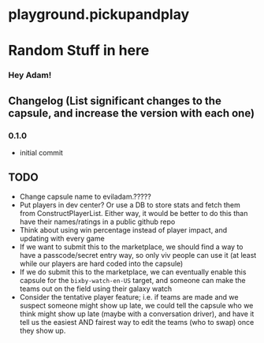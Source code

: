 # playground.pickupandplay
# Random Stuff in here

### Hey Adam!


## Changelog (List significant changes to the capsule, and increase the version with each one)

### 0.1.0
- initial commit


## TODO
- Change capsule name to eviladam.?????
- Put players in dev center? Or use a DB to store stats and fetch them from ConstructPlayerList. Either way, it would be better to do this than have their names/ratings in a public github repo
- Think about using win percentage instead of player impact, and updating with every game
- If we want to submit this to the marketplace, we should find a way to have a passcode/secret entry way, so only viv people can use it (at least while our players are hard coded into the capsule)
- If we do submit this to the marketplace, we can eventually enable this capsule for the `bixby-watch-en-US` target, and someone can make the teams out on the field using their galaxy watch
- Consider the tentative player feature; i.e. if teams are made and we suspect someone might show up late, we could tell the capsule who we think might show up late (maybe with a conversation driver), and have it tell us the easiest AND fairest way to edit the teams (who to swap) once they show up.